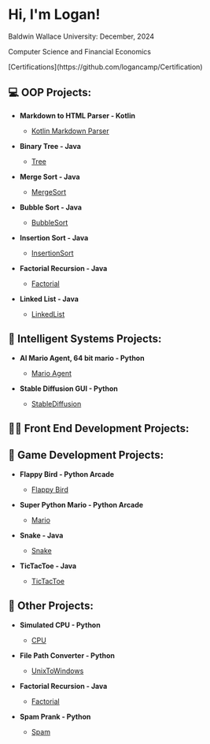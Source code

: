 <h1>Hi, I'm Logan!</h1>
<p>Baldwin Wallace University: December, 2024</p>
<p>Computer Science and Financial Economics</p>
[Certifications](https://github.com/logancamp/Certification)

<h2>💻 OOP Projects:</h2>

- <b>Markdown to HTML Parser - Kotlin</b>
  - [Kotlin Markdown Parser](https://github.com/logancamp/MarkdownToHTMLLab)

- <b>Binary Tree - Java</b>
  - [Tree]()
 
- <b>Merge Sort - Java</b>
  - [MergeSort]()
 
- <b>Bubble Sort - Java</b>
  - [BubbleSort]()
 
- <b>Insertion Sort - Java</b>
  - [InsertionSort]()

- <b>Factorial Recursion - Java</b>
  - [Factorial]()
 
- <b>Linked List - Java</b>
  - [LinkedList]()

<h2>🤖 Intelligent Systems Projects:</h2>

- <b>AI Mario Agent, 64 bit mario - Python</b>
  - [Mario Agent](https://github.com/logancamp/AIMarioAgent)
 
- <b>Stable Diffusion GUI - Python</b>
  - [StableDiffusion]()

<h2>👨‍💻 Front End Development Projects:</h2>



<h2>👾 Game Development Projects:</h2>

- <b>Flappy Bird - Python Arcade</b>
  - [Flappy Bird](https://github.com/logancamp/FlappyBirdPy/tree/main)

- <b>Super Python Mario - Python Arcade</b>
  - [Mario](https://github.com/logancamp/SuperPythonMario/tree/main)

- <b>Snake - Java</b>
  - [Snake](https://github.com/logancamp/Snake/tree/main)

- <b>TicTacToe - Java</b>
  - [TicTacToe](https://github.com/logancamp/Snake/tree/main)
 
<h2>🤔 Other Projects:</h2>

- <b>Simulated CPU - Python</b>
  - [CPU](https://github.com/logancamp/SimulatedCPU)
 
- <b>File Path Converter - Python</b>
  - [UnixToWindows](https://github.com/logancamp/FilePathConverter)

- <b>Factorial Recursion - Java</b>
  - [Factorial](https://github.com/logancamp/FactorialRecursion)
 
- <b>Spam Prank - Python</b>
  - [Spam](https://github.com/logancamp/SpamTextPrank)

<!--
**logancamp/logancamp** is a ✨ _special_ ✨ repository because its `README.md` (this file) appears on your GitHub profile.

Here are some ideas to get you started:

- 🔭 I’m currently working on ...
- 🌱 I’m currently learning ...
- 👯 I’m looking to collaborate on ...
- 🤔 I’m looking for help with ...
- 💬 Ask me about ...
- 📫 How to reach me: ...
- 😄 Pronouns: ...
- ⚡ Fun fact: ...
-->
